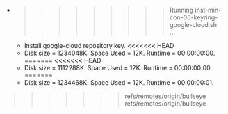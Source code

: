 * >>>>>>>>> Running inst-min-con-06-keyring-google-cloud.sh ...
  * Install google-cloud repository key.
<<<<<<< HEAD
  * Disk size = 1234048K. Space Used = 12K. Runtime = 00:00:00:00.
=======
<<<<<<< HEAD
  * Disk size = 1112288K. Space Used = 12K. Runtime = 00:00:00:00.
=======
  * Disk size = 1234468K. Space Used = 12K. Runtime = 00:00:00:01.
>>>>>>> refs/remotes/origin/bullseye
>>>>>>> refs/remotes/origin/bullseye
